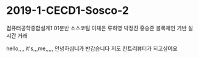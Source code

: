 # 2019-1-CECD1-Sosco-2
컴퓨터공학종합설계1 01분반 소스코팀 이채은 류하영 박정진 홍승준
블록체인 기반 실시간 거래 

hello,,,, it's,,,me,,,,, 안녕하십니가 반갑습니다 저도 컨트리뷰터가 되고싶어요
